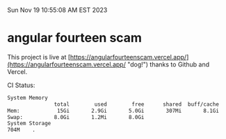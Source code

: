 Sun Nov 19 10:55:08 AM EST 2023

# angular fourteen scam


This project is live at [https://angularfourteenscam.vercel.app/](https://angularfourteenscam.vercel.app/ "dog!") thanks to Github and Vercel.

CI Status: 

```bash
System Memory
               total        used        free      shared  buff/cache   available
Mem:            15Gi       2.9Gi       5.0Gi       307Mi       8.1Gi        12Gi
Swap:          8.0Gi       1.2Mi       8.0Gi
System Storage
704M	.
```
```bash
